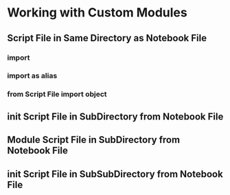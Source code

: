# Working with Custom Modules

## Script File in Same Directory as Notebook File

### import


### import as alias


### from Script File import object


## __init__ Script File in SubDirectory from Notebook File



## Module Script File in SubDirectory from Notebook File


## __init__ Script File in SubSubDirectory from Notebook File
